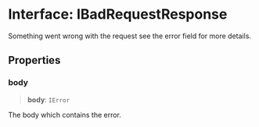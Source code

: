 # Interface: IBadRequestResponse

Something went wrong with the request see the error field for more details.

## Properties

### body

> **body**: `IError`

The body which contains the error.
